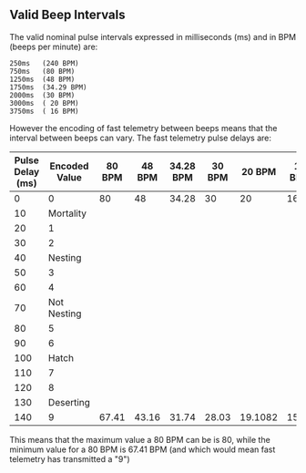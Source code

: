 ## Valid Beep Intervals

The valid nominal pulse intervals expressed in milliseconds (ms) and in BPM (beeps per minute) are:

    250ms   (240 BPM)
    750ms   (80 BPM) 
    1250ms  (48 BPM)
    1750ms  (34.29 BPM)
    2000ms  (30 BPM) 
    3000ms  ( 20 BPM)
    3750ms  ( 16 BPM)

However the encoding of fast telemetry between beeps means that the interval between beeps can vary. The fast telemetry pulse delays are:

| Pulse Delay (ms) | Encoded Value | 80 BPM | 48 BPM | 34.28 BPM | 30 BPM | 20 BPM | 16 BPM |
|------------------|---------------|--------|--------|-----------|--------|--------|--------|
| 0 | 0 | 80 | 48 |34.28 | 30 | 20 | 16 |
| 10 | Mortality |
| 20 | 1 |
| 30 | 2 |
| 40 | Nesting |
| 50 | 3 |
| 60 | 4 |
| 70 | Not Nesting |
| 80 | 5 | 
| 90 | 6 |
| 100 | Hatch | 
| 110 | 7 | 
| 120 | 8 |
| 130 | Deserting | 
| 140 | 9 | 67.41 | 43.16 | 31.74 | 28.03 | 19.1082 | 15.42 |

This means that the maximum value a 80 BPM can be is 80, while the minimum value for a 80 BPM is 67.41 BPM (and which would mean fast telemetry has transmitted a "9")
